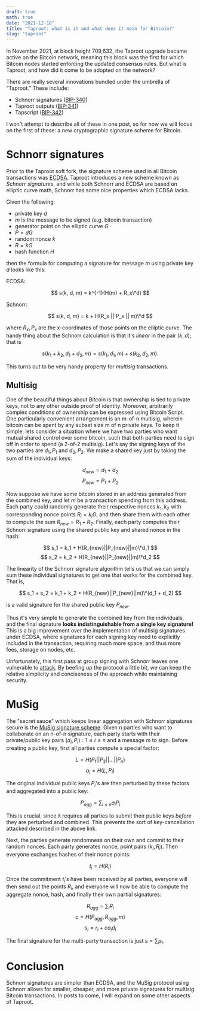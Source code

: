```yaml
---
draft: true
math: true
date: "2021-12-18"
title: "Taproot: what is it and what does it mean for Bitcoin?" 
slug: "taproot"
---
```


In November 2021, at block height 709,632, the Taproot upgrade became active on the Bitcoin network, meaning this block was the first for which Bitcoin nodes started enforcing the updated consensus rules. But what is Taproot, and how did it come to be adopted on the network?

There are really several innovations bundled under the umbrella of “Taproot.” These include:

* Schnorr signatures ([BIP-340](https://github.com/bitcoin/bips/blob/master/bip-0340.mediawiki))
* Taproot outputs ([BIP-341](https://github.com/bitcoin/bips/blob/master/bip-0341.mediawiki))
* Tapscript ([BIP-342](https://github.com/bitcoin/bips/blob/master/bip-0342.mediawiki))

I won't attempt to describe all of these in one post, so for now we will focus on the first of these: a new cryptographic signature scheme for Bitcoin.

# Schnorr signatures

Prior to the Taproot soft fork, the signature scheme used in all Bitcoin transactions was [ECDSA](https://en.bitcoin.it/wiki/Elliptic_Curve_Digital_Signature_Algorithm). Taproot introduces a new scheme known as *Schnorr signatures*, and while both Schnorr and ECDSA are based on elliptic curve math, Schnorr has some nice properties which ECDSA lacks.

Given the following:
* private key $d$ 
* $m$ is the message to be signed (e.g. bitcoin transaction)
* generator point on the elliptic curve $G$
* $P = dG$ 
* random nonce $k$
* $R = kG$
* hash function $H$

then the formula for computing a signature for message $m$ using private key $d$ looks like this:

ECDSA:

$$ s(k, d, m) = k^{-1}(H(m) + R_x\*d) $$ 

Schnorr:

$$ s(k, d, m) = k + H(R_x || P_x || m)\*d $$

where $R_x, P_x$ are the x-coordinates of those points on the elliptic curve. The handy thing about the Schnorr calculation is that it's *linear* in the pair $(k,d)$; that is

$$ s(k_1 + k_2, d_1 + d_2, m) = s(k_1, d_1, m) + s(k_2, d_2, m). $$

This turns out to be very handy property for *multisig* transactions.

## Multisig

One of the beautiful things about Bitcoin is that ownership is tied to private keys, not to any other outside proof of identity. Moreover, arbitrarily complex conditions of ownership can be expressed using Bitcoin Script. One particularly convenient arrangement is an m-of-n multisig, wherein bitcoin can be spent by any subset size m of n private keys. To keep it simple, lets consider a situation where we have two parties who want mutual shared control over some bitcoin, such that both parties need to sign off in order to spend (a 2-of-2 multisig). Let's say the signing keys of the two parties are $d_1, P_1$ and $d_2, P_2$. We make a shared key just by taking the sum of the individual keys: 

$$d_{new} = d_1 + d_2$$ 
$$P_{new} = P_1 + P_2$$

Now suppose we have some bitcoin stored in an address generated from the combined key, and let $m$ be a transaction spending from this address. Each party could randomly generate their respective nonces $k_1, k_2$ with corresponding nonce points $R_i = k_iG$, and then share them with each other to compute the sum $R_{new} = R_1 + R_2$. Finally, each party computes their Schnorr signature using the shared public key and shared nonce in the hash:

$$ s_1 = k_1 + H(R_{new}||P_{new}||m)\*d_1 $$
$$ s_2 = k_2 + H(R_{new}||P_{new}||m)\*d_2 $$

The linearity of the Schnorr signature algorithm tells us that we can simply sum these individual signatures to get one that works for the combined key. That is, 

$$ s_1 + s_2 = k_1 + k_2 + H(R_{new}||P_{new}||m)\*(d_1 + d_2) $$

is a valid signature for the shared public key $P_{new}$.

Thus it's very simple to generate the combined key from the individuals, and the final signature **looks indistinguishable from a single key signature!** This is a big improvement over the implementation of multisig signatures under ECDSA, where signatures for each signing key need to explicitly included in the transaction, requiring much more space, and thus more fees, storage on nodes, etc.

Unfortunately, this first pass at group signing with Schnorr leaves one vulnerable to [attack](https://tlu.tarilabs.com/cryptography/introduction-schnorr-signatures#key-cancellation-attack). By beefing up the protocol a little bit, we can keep the relative simplicity and conciseness of the approach while maintaining security.

# MuSig

The "secret sauce" which keeps linear aggregation with Schnorr signatures secure is the [MuSig signature scheme](https://eprint.iacr.org/2018/068.pdf). Given n parties who want to collaborate on an n-of-n  signature, each party starts with their private/public key pairs $(d_i, P_i): 1\leq i\leq n$ and a message $m$ to sign. Before creating a public key, first all parties compute a special factor:

$$ L = H(P_1 || P_2 || \ldots || P_n) $$
$$ a_i = H(L, P_i) $$

The original individual public keys $P_i$'s are then perturbed by these factors and aggregated into a public key:

$$P_{agg} = \sum_{i\leq n} a_iP_i$$

This is crucial, since it requires all parties to submit their public keys *before* they are perturbed and combined. This prevents the sort of key-cancellation attacked described in the above link.

Next, the parties generate randomness on their own and commit to their random nonces. Each party generates nonce, point pairs $(k_i, R_i)$. Then everyone exchanges hashes of their nonce points:

$$ t_i = H(R_i) $$

Once the commitment $t_i's$ have been received by all parties, everyone will then send out the points $R_i$, and everyone will now be able to compute the aggregate nonce, hash, and finally their own partial signatures:

$$ R_{agg} = \sum_i R_i $$
$$ c = H(P_{agg}, R_{agg}, m) $$
$$ s_i = r_i + ca_id_i $$

The final signature for the multi-party transaction is just $s = \sum_i s_i$.

# Conclusion

Schnorr signatures are simpler than ECDSA, and the MuSig protocol using Schnorr allows for smaller, cheaper, and more private signatures for multisig Bitcoin transactions. In posts to come, I will expand on some other aspects of Taproot.  
